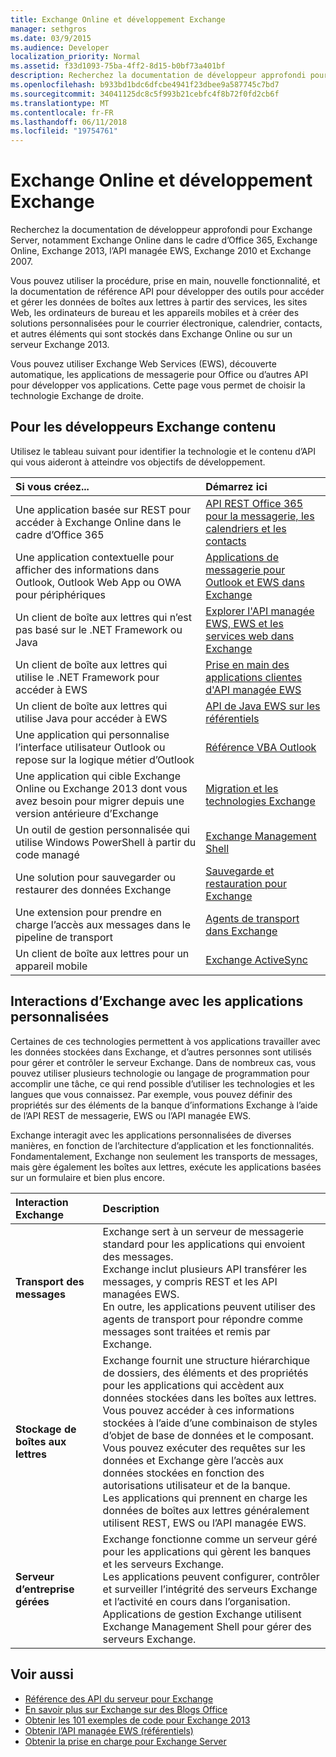```yaml
---
title: Exchange Online et développement Exchange
manager: sethgros
ms.date: 03/9/2015
ms.audience: Developer
localization_priority: Normal
ms.assetid: f33d1093-75ba-4ff2-8d15-b0bf73a401bf
description: Recherchez la documentation de développeur approfondi pour Exchange Server, notamment Exchange Online dans le cadre d’Office 365, Exchange Online, Exchange 2013, l’API managée EWS, Exchange 2010 et Exchange 2007.
ms.openlocfilehash: b933bd1bdc6dfcbe4941f23dbee9a587745c7bd7
ms.sourcegitcommit: 34041125dc8c5f993b21cebfc4f8b72f0fd2cb6f
ms.translationtype: MT
ms.contentlocale: fr-FR
ms.lasthandoff: 06/11/2018
ms.locfileid: "19754761"
---
```

# <a name="exchange-online-and-exchange-development"></a>Exchange Online et développement Exchange

Recherchez la documentation de développeur approfondi pour Exchange Server, notamment Exchange Online dans le cadre d’Office 365, Exchange Online, Exchange 2013, l’API managée EWS, Exchange 2010 et Exchange 2007. 

Vous pouvez utiliser la procédure, prise en main, nouvelle fonctionnalité, et la documentation de référence API pour développer des outils pour accéder et gérer les données de boîtes aux lettres à partir des services, les sites Web, les ordinateurs de bureau et les appareils mobiles et à créer des solutions personnalisées pour le courrier électronique, calendrier, contacts, et autres éléments qui sont stockés dans Exchange Online ou sur un serveur Exchange 2013. 

Vous pouvez utiliser Exchange Web Services (EWS), découverte automatique, les applications de messagerie pour Office ou d’autres API pour développer vos applications. Cette page vous permet de choisir la technologie Exchange de droite.

## <a name="exchange-developer-content"></a>Pour les développeurs Exchange contenu  

Utilisez le tableau suivant pour identifier la technologie et le contenu d’API qui vous aideront à atteindre vos objectifs de développement.  
  
|Si vous créez...|Démarrez ici|
|:-----|:-----|
|Une application basée sur REST pour accéder à Exchange Online dans le cadre d’Office 365|[API REST Office 365 pour la messagerie, les calendriers et les contacts](exchange-web-services/office-365-rest-apis-for-mail-calendars-and-contacts.md) |
|Une application contextuelle pour afficher des informations dans Outlook, Outlook Web App ou OWA pour périphériques |[Applications de messagerie pour Outlook et EWS dans Exchange](exchange-web-services/mail-apps-for-outlook-and-ews-in-exchange.md) |
|Un client de boîte aux lettres qui n’est pas basé sur le .NET Framework ou Java |[Explorer l'API managée EWS, EWS et les services web dans Exchange](exchange-web-services/explore-the-ews-managed-api-ews-and-web-services-in-exchange.md) |
|Un client de boîte aux lettres qui utilise le .NET Framework pour accéder à EWS |[Prise en main des applications clientes d'API managée EWS](exchange-web-services/get-started-with-ews-managed-api-client-applications.md) |
|Un client de boîte aux lettres qui utilise Java pour accéder à EWS |[API de Java EWS sur les référentiels](https://github.com/OfficeDev/ews-java-api) |
|Une application qui personnalise l’interface utilisateur Outlook ou repose sur la logique métier d’Outlook  |[Référence VBA Outlook](https://msdn.microsoft.com/en-us/VBA/VBA-Outlook) |
|Une application qui cible Exchange Online ou Exchange 2013 dont vous avez besoin pour migrer depuis une version antérieure d’Exchange  |[Migration et les technologies Exchange](migrating-to-exchange-online-and-exchange-2013-technologies.md) |
|Un outil de gestion personnalisée qui utilise Windows PowerShell à partir du code managé   |[Exchange Management Shell](management/exchange-management-shell.md) |
|Une solution pour sauvegarder ou restaurer des données Exchange  |[Sauvegarde et restauration pour Exchange](backup-restore/backup-and-restore-for-exchange-2013.md) |
|Une extension pour prendre en charge l’accès aux messages dans le pipeline de transport   |[Agents de transport dans Exchange](transport-agents/transport-agents-in-exchange-2013.md)  |
|Un client de boîte aux lettres pour un appareil mobile   |[Exchange ActiveSync](https://technet.microsoft.com/en-us/library/aa998357.aspx) |
   
## <a name="exchange-interactions-with-custom-applications"></a>Interactions d’Exchange avec les applications personnalisées

Certaines de ces technologies permettent à vos applications travailler avec les données stockées dans Exchange, et d’autres personnes sont utilisés pour gérer et contrôler le serveur Exchange. Dans de nombreux cas, vous pouvez utiliser plusieurs technologie ou langage de programmation pour accomplir une tâche, ce qui rend possible d’utiliser les technologies et les langues que vous connaissez. Par exemple, vous pouvez définir des propriétés sur des éléments de la banque d’informations Exchange à l’aide de l’API REST de messagerie, EWS ou l’API managée EWS.
  
Exchange interagit avec les applications personnalisées de diverses manières, en fonction de l’architecture d’application et les fonctionnalités. Fondamentalement, Exchange non seulement les transports de messages, mais gère également les boîtes aux lettres, exécute les applications basées sur un formulaire et bien plus encore.

|Interaction Exchange|Description|
|:-----|:-----|
|**Transport des messages**|Exchange sert à un serveur de messagerie standard pour les applications qui envoient des messages.<br/>Exchange inclut plusieurs API transférer les messages, y compris REST et les API managées EWS.<br/>En outre, les applications peuvent utiliser des agents de transport pour répondre comme messages sont traitées et remis par Exchange. |
|**Stockage de boîtes aux lettres** |Exchange fournit une structure hiérarchique de dossiers, des éléments et des propriétés pour les applications qui accèdent aux données stockées dans les boîtes aux lettres.<br/>Vous pouvez accéder à ces informations stockées à l’aide d’une combinaison de styles d’objet de base de données et le composant.<br/>Vous pouvez exécuter des requêtes sur les données et Exchange gère l’accès aux données stockées en fonction des autorisations utilisateur et de la banque.<br/>Les applications qui prennent en charge les données de boîtes aux lettres généralement utilisent REST, EWS ou l’API managée EWS.|
|**Serveur d’entreprise gérées** |Exchange fonctionne comme un serveur géré pour les applications qui gèrent les banques et les serveurs Exchange.<br/>Les applications peuvent configurer, contrôler et surveiller l’intégrité des serveurs Exchange et l’activité en cours dans l’organisation.<br/>Applications de gestion Exchange utilisent Exchange Management Shell pour gérer des serveurs Exchange. |
   
## <a name="see-also"></a>Voir aussi

- [Référence des API du serveur pour Exchange](https://msdn.microsoft.com/en-us/library/dn186243(v=exchg.150).aspx)
- [En savoir plus sur Exchange sur des Blogs Office](https://www.microsoft.com/en-us/microsoft-365/blog/) 
- [Obtenir les 101 exemples de code pour Exchange 2013](https://code.msdn.microsoft.com/office/Exchange-2013-101-Code-3c38582c)
- [Obtenir l’API managée EWS (référentiels)](https://github.com/OfficeDev/ews-managed-api/blob/master/README.md)
- [Obtenir la prise en charge pour Exchange Server](https://support.microsoft.com/en-us/getsupport?oaspworkflow=start_1.0.0.0&wf=0&wfname=productselection&gprid=730&x=13&y=7&st=1&wfxredirect=1&sd=gn&ccsid=635890984021344661&forceorigin=esmc)


